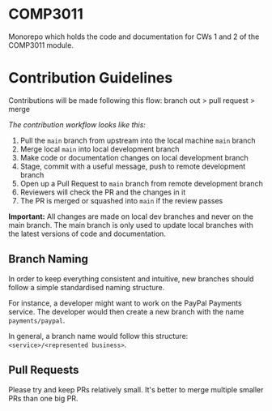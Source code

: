 # COMP3011
Monorepo which holds the code and documentation for CWs 1 and 2 of the COMP3011 module.

# Contribution Guidelines
Contributions will be made following this flow: branch out > pull request > merge

*The contribution workflow looks like this:*
1. Pull the `main` branch from upstream into the local machine `main` branch
2. Merge local `main` into local development branch
3. Make code or documentation changes on local development branch
4. Stage, commit with a useful message, push to remote development branch
5. Open up a Pull Request to `main` branch from remote development branch
6. Reviewers will check the PR and the changes in it
7. The PR is merged or squashed into `main` if the review passes

**Important:** All changes are made on local dev branches and never on the main branch. The main branch is only used to update local branches with the latest versions of code and documentation.

## Branch Naming
In order to keep everything consistent and intuitive, new branches should follow a simple standardised naming structure.

For instance, a developer might want to work on the PayPal Payments service. The developer would then create a new branch with the name `payments/paypal`.

In general, a branch name would follow this structure: `<service>/<represented business>`.

## Pull Requests
Please try and keep PRs relatively small. It's better to merge multiple smaller PRs than one big PR.

